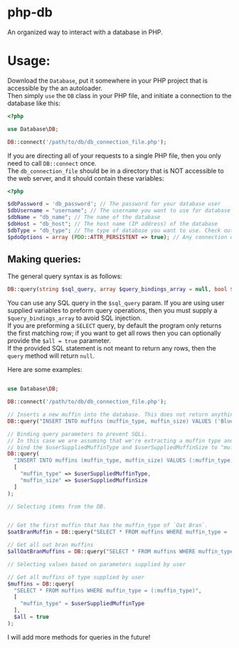 # php-db
An organized way to interact with a database in PHP.

# Usage:
Download the `Database`, put it somewhere in your PHP project that is accessible by the an autoloader.  
Then simply `use` the `DB` class in your PHP file, and initiate a connection to the database like this:  
```php
<?php

use Database\DB;

DB::connect('/path/to/db/db_connection_file.php');

```  

If you are directing all of your requests to a single PHP file, then you only need to call `DB::connect` once.  
The `db_connection_file` should be in a directory that is NOT accessible to the web server, and it should contain these variables:    
```php
<?php

$dbPassword = 'db_password'; // The password for your database user
$dbUsername = "username"; // The username you want to use for database connections
$dbName = "db_name"; // The name of the database
$dbHost = "db_host"; // The host name (IP address) of the database 
$dbType = "db_type"; // The type of database you want to use. Check out the list of supported DB drivers https://www.php.net/manual/en/pdo.drivers.php
$pdoOptions = array (PDO::ATTR_PERSISTENT => true); // Any connection options, stored in an assocciative array.
```

## Making queries:

The general query syntax is as follows:  
```php
DB::query(string $sql_query, array $query_bindings_array = null, bool $all = false);
```  
You can use any SQL query in the `$sql_query` param. If you are using user supplied variables to preform query operations, then you must supply a `$query_bindings_array` to avoid SQL injection.  
If you are preforming a `SELECT` query, by default the program only returns the first matching row; if you want to get all rows then you can optionally provide the `$all = true` parameter.  
If the provided SQL statement is not meant to return any rows, then the `query` method will return `null`.   

Here are some examples:
```php

use Database\DB;

DB::connect('/path/to/db/db_connection_file.php');

// Inserts a new muffin into the database. This does not return anything, it just executes the query.
DB::query("INSERT INTO muffins (muffin_type, muffin_size) VALUES ('Blueberry', 'Medium')");

// Binding query parameters to prevent SQLi.
// In this case we are assuming that we're extracting a muffin type and size that the user provided, so we must 
// bind the $userSuppliedMuffinType and $userSuppliedMuffinSize to "muffin_type" and "muffin_size" to prevent SQL injection.
DB::query(
  "INSERT INTO muffins (muffin_type, muffin_size) VALUES (:muffin_type, :muffin_size);",
  [
    "muffin_type" => $userSuppliedMuffinType,
    "muffin_size" => $userSuppliedMuffinSize
  ]
);

// Selecting items from the DB.


// Get the first muffin that has the muffin_type of `Oat Bran`.
$oatBranMuffin = DB::query("SELECT * FROM muffins WHERE muffin_type = 'Oat Bran';");

// Get all oat bran muffins
$allOatBranMuffins = DB::query("SELECT * FROM muffins WHERE muffin_type = 'Oat Bran';", $all = true);

// Selecting values based on parameters supplied by user

// Get all muffins of type supplied by user
$muffins = DB::query(
  "SELECT * FROM muffins WHERE muffin_type = (:muffin_type)",
  [
    "muffin_type" = $userSuppliedMuffinType
  ],
  $all = true
);
```  

I will add more methods for queries in the future!
